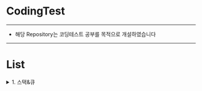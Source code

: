 # CodingTest
------------------------------------------------------------
- 해당 Repository는 코딩테스트 공부를 목적으로 개설하였습니다
----------------------------------------
# List

<details>
  <summary>1. 스택&큐</summary> 

 ### 스택
  스택은 데이터를 집어넣을 수 있는 선형 자료형으로 나중에 집어넣은 데이터가 먼저 나오는 LIFO(Last In First Out) 방식의 자료구조입니다.

  - push : 데이터를 집어넣는 동작
  - pop : 데이터를 추출하는 동작
  - peek : 맨 나중에 집어넣은 데이터를 확인하는 동작

  ### Stack in Javascript

  자바스크립트는 array 내장 함수를 통해 스택을 쉽게 구현할 수 있습니다.

  ```javascript
  const stack = [1,2,3,4,5];
  stack.pop(); // 5
  stack.push(10);
  console.log(stack); // [1,2,3,4,10]
```

위 방식을 class로 구현하면 다음과 같습니다

```javascript
class Stack{
	constructor(){
  	this.storage = new Array();
    this.size = 0;
  }
  
  push(element){
  	this.storage[this.size] = element;
    this.size++;
  }
  
  pop(){
  	let lastelement = this.storage[this.size];
    delete this.storage[this.size];
    this.size--;
    return lastelement;
  }
  
  peek(){
   return this.storage[this.size];
  }
}

const stack = new Stack();

stack.push(1);
stack.push("hello");
stack.push(false);

console.log(stack.storage); // [1,"hello",false]
console.log(stack.pop()); // false
console.log(stack.size); // 2
console.log(stack.peek()); // "hello"


```

### 큐

큐(Queue)는 데이터를 집어넣을 수 있는 선형 자료형으로 스택과는 다르게 먼저 집어넣은 자료가 먼저 나옵니다. (FIFO - First in First Out)

- enqueue : 데이터를 집어넣는 동작
- dequeue : 데이터를 추출하는 동작

### Queue in Javascript

큐를 클래스로 구현하면 다음과 같습니다

```javascript
class Queue{
	constructor(){
  	this.storage = new Array();
  }
  
  enqueue(element){
  	this.storage.push(element);
  }
  
  dequeue(){
  	this.storage.shift();
  }
}
```

----------------------------

### 관련 문제
<details>
	<summary>프로그래머스 Lv.2 기능 개발</summary>
	- 문제 및 답안 링크 : https://github.com/LimJaeSub/CodingTest/tree/main/%ED%94%84%EB%A1%9C%EA%B7%B8%EB%9E%98%EB%A8%B8%EC%8A%A4/2/42586.%E2%80%85%EA%B8%B0%EB%8A%A5%EA%B0%9C%EB%B0%9C
	
 - 풀이
	
```javascript
function solution(progresses, speeds) {
    // progresses : 현재 개발 진척도
    // speeds : 개발 속도
    // 배포는 하루에 한번, 하루의 마지막에 배포하는 느낌
    
    
    let solution = new Array(); // return 값을 담을 배열
    do{
        let finishcount=0; // 배포할 기능의 수, return이 되는 값이다.
        
        // 1. progresses에 각각 speed를 더한다, 모든 과정이 100 이상이 될때까지
        for(let i=0;i<progresses.length;i++){
            progresses[i] = progresses[i]+speeds[i];
        }
        
        let length = progresses.length; // 오늘의 기능 개발 척도가 완료되고 체크할 배열의 길이
        // 내가 쓴 방법은 배열을 줄이는 방법이므로 초기의 배열 길이값을 선언해주었다.
        
        if(progresses[0]>=100){ // 맨 앞의 값이 100 이상일때 == 배포 준비가 완료되었을때    
            for(let j=0;j<length;j++){ 
                if(progresses[j]>=100){ // 개발이 완료된 기능이 있을 경우
                    finishcount++; // 배포할 기능의 수를 증가시켜준다.
                    progresses.shift(); // 배포한 기능은 progresses 배열에서 제외
                    speeds.shift(); // 기능이 빠졌으므로 해당 기능의 진척 속도 speed 또한 제회
                    j--; // 배열이 줄어들었으므로 다음 요소 체크를 위해 for문 기준값 하나 감소
                }
                else{
                    break; // 다음 기능이 개발이 덜 되었을 경우 for문 중단
                }
            }
            solution.push(finishcount); // 배포한 기능의 수 return 배열에 집어넣음
        }
    }while(progresses.length!=0) // 개발할 기능이 하나도 남지 않을때까지 반복
        
    return solution;
    
}
```

</details>
